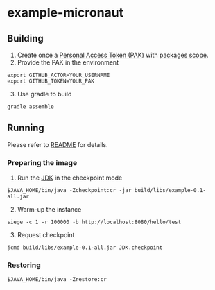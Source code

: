 # example-micronaut

## Building

1. Create once a [Personal Access Token (PAK)](https://docs.github.com/en/github/authenticating-to-github/creating-a-personal-access-token) with [packages scope](https://docs.github.com/en/packages/publishing-and-managing-packages/about-github-packages#about-tokens).
2. Provide the PAK in the environment
```
export GITHUB_ACTOR=YOUR_USERNAME
export GITHUB_TOKEN=YOUR_PAK
```
3. Use gradle to build
```
gradle assemble
```

## Running

Please refer to [README](https://github.com/org-crac/docs#users-flow) for details.

### Preparing the image
1. Run the [JDK](README.md#JDK) in the checkpoint mode
```
$JAVA_HOME/bin/java -Zcheckpoint:cr -jar build/libs/example-0.1-all.jar
```
2. Warm-up the instance
```
siege -c 1 -r 100000 -b http://localhost:8080/hello/test
```
3. Request checkpoint
```
jcmd build/libs/example-0.1-all.jar JDK.checkpoint
```

### Restoring

```
$JAVA_HOME/bin/java -Zrestore:cr
```
